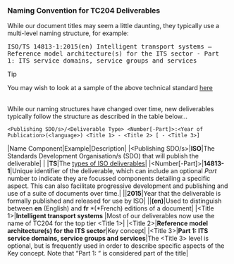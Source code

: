 <!-- Document Naming.md -->

### Naming Convention for TC204 Deliverables 
While our document titles may seem a little daunting, they typically use a multi-level naming structure, for example:

<kbd>ISO/TS 14813-1:2015(en) Intelligent transport systems — Reference model architecture(s) for the ITS sector - Part 1: ITS service domains, service groups and services</kdb>

> [!TIP]
> You may wish to look at a sample of the above technical standard [here](https://www.iso.org/obp/ui/en/#iso:std:iso:14813:-1:ed-2:v1:en)
<br>
While our naming structures have changed over time, new deliverables typically follow the structure as described in the table below...

<!-- Need to resolve the table formating -->
`<Publishing SDO/s>/<Deliverable Type> <Number[-Part]>:<Year of Publication>(<language>) <Title 1> - <Title 2> [ - <Title 3>]`

|Name Component|Example|Description|
|<Publishing SDO/s>|**ISO**|The Standards Development Organisation/s (SDO) that will publish the deliverable|
|<Deliverable Type> |**TS**|The [types of ISO deliverables](http://www.iso.org/iso/home/standards_development/deliverables-all.htm)|
|<Number[-Part]>|**14813-1**|Unique identifier of the deliverable, which can include an optional *Part* number to indicate they are focussed components detailing a specific aspect. This can also facilitate progressive development and publishing and use of a suite of documents over time.|
|<Year of Publication>|**2015**|Year that the deliverable is formally published and released for use by ISO|
|<language>|**(en)**|Used to distinguish between **en** (English) and **fr** *(*French) editions of a document|
|<Title 1>|**Intelligent transport systems** |Most of our deliverables now use the name of TC204 for the top tier <Title 1>|
|<Title 2>|**Reference model architecture(s) for the ITS sector**|Key concept|
|<Title 3>|**Part 1: ITS service domains, service groups and services**|The <Title 3> level is optional, but is frequently used in order to describe specific aspects of the Key concept. Note that “Part 1: “ is considered part of the title|
